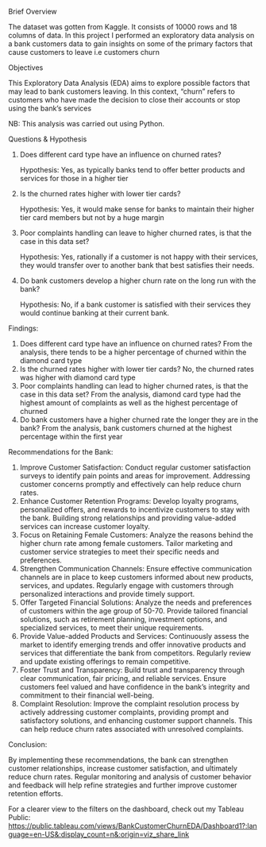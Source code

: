Brief Overview

The dataset was gotten from Kaggle. It consists of 10000 rows and 18 columns of data. In this project I performed an exploratory data analysis on a bank customers data to gain insights on some of the primary factors that cause customers to leave i.e customers churn

Objectives

This Exploratory Data Analysis (EDA) aims to explore possible factors that may lead to bank customers leaving. In this context, “churn” refers to customers who have made the decision to close their accounts or stop using the bank’s services

NB: This analysis was carried out using Python.

Questions & Hypothesis

1. Does different card type have an influence on churned rates?
   
   Hypothesis: Yes, as typically banks tend to offer better products and services for those in a higher tier

2. Is the churned rates higher with lower tier cards?
   
   Hypothesis: Yes, it would make sense for banks to maintain their higher tier card members but not by a huge margin

3. Poor complaints handling can leave to higher churned rates, is that the case in this data set?
   
   Hypothesis: Yes, rationally if a customer is not happy with their services, they would transfer over to another bank that best satisfies their needs.

4. Do bank customers develop a higher churn rate on the long run with the bank?
   
   Hypothesis: No, if a bank customer is satisfied with their services they would continue banking at their current bank.

Findings:

1. Does different card type have an influence on churned rates? From the analysis, there tends to be a higher percentage of churned within the diamond card type
2. Is the churned rates higher with lower tier cards? No, the churned rates was higher with diamond card type
3. Poor complaints handling can lead to higher churned rates, is that the case in this data set?
From the analysis, diamond card type had the highest amount of complaints as well as the highest percentage of churned
4. Do bank customers have a higher churned rate the longer they are in the bank? From the analysis, bank customers churned at the highest percentage within the first year
   
Recommendations for the Bank:

1. Improve Customer Satisfaction: Conduct regular customer satisfaction surveys to identify pain points and areas for improvement. Addressing customer concerns promptly and effectively can help reduce churn rates.
2. Enhance Customer Retention Programs: Develop loyalty programs, personalized offers, and rewards to incentivize customers to stay with the bank. Building strong relationships and providing value-added services can increase customer loyalty.
3. Focus on Retaining Female Customers: Analyze the reasons behind the higher churn rate among female customers. Tailor marketing and customer service strategies to meet their
specific needs and preferences.
4. Strengthen Communication Channels: Ensure effective communication channels are in place to keep customers informed about new products, services, and updates. Regularly engage with customers through personalized interactions and provide timely support.
5. Offer Targeted Financial Solutions: Analyze the needs and preferences of customers within the age group of 50-70. Provide tailored financial solutions, such as retirement planning, investment options, and specialized services, to meet their unique requirements.
6. Provide Value-added Products and Services: Continuously assess the market to identify emerging trends and offer innovative products and services that differentiate the bank from competitors. Regularly review and update existing offerings to remain competitive.
7. Foster Trust and Transparency: Build trust and transparency through clear communication, fair pricing, and reliable services. Ensure customers feel valued and have confidence in the bank’s integrity and commitment to their financial well-being.
8. Complaint Resolution: Improve the complaint resolution process by actively addressing customer complaints, providing prompt and satisfactory solutions, and enhancing customer support channels. This can help reduce churn rates associated with unresolved complaints.

Conclusion:

By implementing these recommendations, the bank can strengthen customer relationships, increase customer satisfaction, and ultimately reduce churn rates. Regular monitoring and analysis of customer behavior and feedback will help refine strategies and further improve customer retention efforts.

For a clearer view to the filters on the dashboard, check out my Tableau Public: https://public.tableau.com/views/BankCustomerChurnEDA/Dashboard1?:language=en-US&:display_count=n&:origin=viz_share_link
